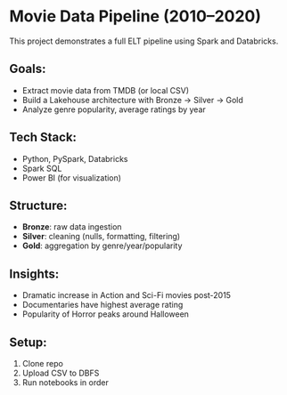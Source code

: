 # Movie Data Pipeline (2010–2020)

This project demonstrates a full ELT pipeline using Spark and Databricks.

## Goals:
- Extract movie data from TMDB (or local CSV)
- Build a Lakehouse architecture with Bronze → Silver → Gold
- Analyze genre popularity, average ratings by year

## Tech Stack:
- Python, PySpark, Databricks
- Spark SQL
- Power BI (for visualization)

## Structure:
- **Bronze**: raw data ingestion
- **Silver**: cleaning (nulls, formatting, filtering)
- **Gold**: aggregation by genre/year/popularity

## Insights:
- Dramatic increase in Action and Sci-Fi movies post-2015
- Documentaries have highest average rating
- Popularity of Horror peaks around Halloween

## Setup:
1. Clone repo
2. Upload CSV to DBFS
3. Run notebooks in order
